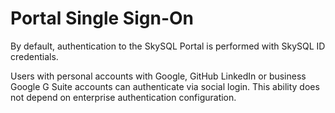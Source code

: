 # Portal Single Sign-On

By default, authentication to the SkySQL Portal is performed with SkySQL ID credentials.

Users with personal accounts with Google, GitHub LinkedIn or business Google G Suite accounts can authenticate via social login. This ability does not depend on enterprise authentication configuration.
